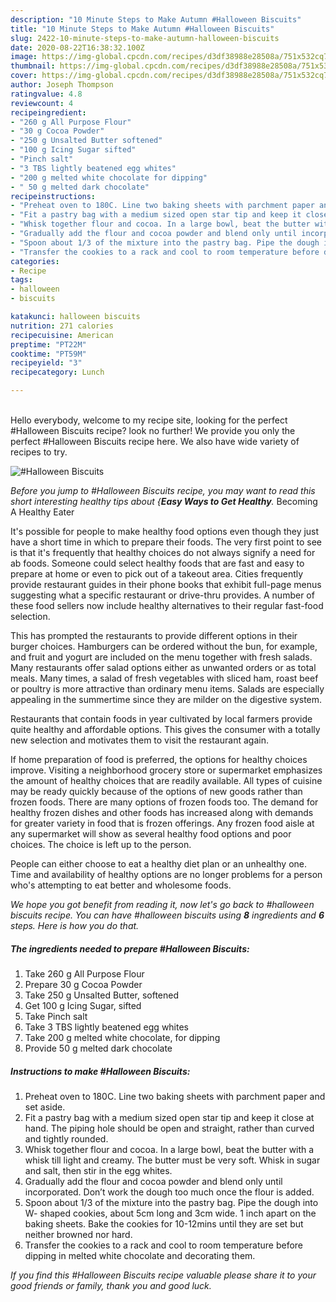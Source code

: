 ```yaml
---
description: "10 Minute Steps to Make Autumn #Halloween Biscuits"
title: "10 Minute Steps to Make Autumn #Halloween Biscuits"
slug: 2422-10-minute-steps-to-make-autumn-halloween-biscuits
date: 2020-08-22T16:38:32.100Z
image: https://img-global.cpcdn.com/recipes/d3df38988e28508a/751x532cq70/halloween-biscuits-recipe-main-photo.jpg
thumbnail: https://img-global.cpcdn.com/recipes/d3df38988e28508a/751x532cq70/halloween-biscuits-recipe-main-photo.jpg
cover: https://img-global.cpcdn.com/recipes/d3df38988e28508a/751x532cq70/halloween-biscuits-recipe-main-photo.jpg
author: Joseph Thompson
ratingvalue: 4.8
reviewcount: 4
recipeingredient:
- "260 g All Purpose Flour"
- "30 g Cocoa Powder"
- "250 g Unsalted Butter softened"
- "100 g Icing Sugar sifted"
- "Pinch salt"
- "3 TBS lightly beatened egg whites"
- "200 g melted white chocolate for dipping"
- " 50 g melted dark chocolate"
recipeinstructions:
- "Preheat oven to 180C. Line two baking sheets with parchment paper and set aside."
- "Fit a pastry bag with a medium sized open star tip and keep it close at hand. The piping hole should be open and straight, rather than curved and tightly rounded."
- "Whisk together flour and cocoa. In a large bowl, beat the butter with a whisk till light and creamy. The butter must be very soft. Whisk in sugar and salt, then stir in the egg whites."
- "Gradually add the flour and cocoa powder and blend only until incorporated. Don’t work the dough too much once the flour is added."
- "Spoon about 1/3 of the mixture into the pastry bag. Pipe the dough into W- shaped cookies, about 5cm long and 3cm wide. 1 inch apart on the baking sheets. Bake the cookies for 10-12mins until they are set but neither browned nor hard."
- "Transfer the cookies to a rack and cool to room temperature before dipping in melted white chocolate and decorating them."
categories:
- Recipe
tags:
- halloween
- biscuits

katakunci: halloween biscuits 
nutrition: 271 calories
recipecuisine: American
preptime: "PT22M"
cooktime: "PT59M"
recipeyield: "3"
recipecategory: Lunch

---
```

<br>
Hello everybody, welcome to my recipe site, looking for the perfect #Halloween Biscuits recipe? look no further! We provide you only the perfect #Halloween Biscuits recipe here. We also have wide variety of recipes to try.
<br>


![#Halloween Biscuits](https://img-global.cpcdn.com/recipes/d3df38988e28508a/751x532cq70/halloween-biscuits-recipe-main-photo.jpg)

<i>Before you jump to #Halloween Biscuits recipe, you may want to read this short interesting healthy tips about {<strong>Easy Ways to Get Healthy</strong>.</i>
Becoming A Healthy Eater

It's possible for people to make healthy food options even though they just have a short time in which to prepare their foods. The very first point to see is that it's frequently that healthy choices do not always signify a need for ab foods. Someone could select healthy foods that are fast and easy to prepare at home or even to pick out of a takeout area. Cities frequently provide restaurant guides in their phone books that exhibit full-page menus suggesting what a specific restaurant or drive-thru provides. A number of these food sellers now include healthy alternatives to their regular fast-food selection.

 This has prompted the restaurants to provide different options in their burger choices. Hamburgers can be ordered without the bun, for example, and fruit and yogurt are included on the menu together with fresh salads. Many restaurants offer salad options either as unwanted orders or as total meals. Many times, a salad of fresh vegetables with sliced ham, roast beef or poultry is more attractive than ordinary menu items.  Salads are especially appealing in the summertime since they are milder on the digestive system.

Restaurants that contain foods in year cultivated by local farmers provide quite healthy and affordable options.  This gives the consumer with a totally new selection and motivates them to visit the restaurant again.

If home preparation of food is preferred, the options for healthy choices improve. Visiting a neighborhood grocery store or supermarket emphasizes the amount of healthy choices that are readily available.  All types of cuisine may be ready quickly because of the options of new goods rather than frozen foods. There are many options of frozen foods too. The demand for healthy frozen dishes and other foods has increased along with demands for greater variety in food that is frozen offerings. Any frozen food aisle at any supermarket will show as several healthy food options and poor choices. The choice is left up to the person.

People can either choose to eat a healthy diet plan or an unhealthy one. Time and availability of healthy options are no longer problems for a person who's attempting to eat better and wholesome foods.


<i>We hope you got benefit from reading it, now let's go back to #halloween biscuits recipe. You can have #halloween biscuits using <strong>8</strong> ingredients and <strong>6</strong> steps. Here is how you do that.
</i>

##### The ingredients needed to prepare #Halloween Biscuits:

1. Take 260 g All Purpose Flour
1. Prepare 30 g Cocoa Powder
1. Take 250 g Unsalted Butter, softened
1. Get 100 g Icing Sugar, sifted
1. Take Pinch salt
1. Take 3 TBS lightly beatened egg whites
1. Take 200 g melted white chocolate, for dipping
1. Provide  50 g melted dark chocolate


##### Instructions to make #Halloween Biscuits:

1. Preheat oven to 180C. Line two baking sheets with parchment paper and set aside.
1. Fit a pastry bag with a medium sized open star tip and keep it close at hand. The piping hole should be open and straight, rather than curved and tightly rounded.
1. Whisk together flour and cocoa. In a large bowl, beat the butter with a whisk till light and creamy. The butter must be very soft. Whisk in sugar and salt, then stir in the egg whites.
1. Gradually add the flour and cocoa powder and blend only until incorporated. Don’t work the dough too much once the flour is added.
1. Spoon about 1/3 of the mixture into the pastry bag. Pipe the dough into W- shaped cookies, about 5cm long and 3cm wide. 1 inch apart on the baking sheets. Bake the cookies for 10-12mins until they are set but neither browned nor hard.
1. Transfer the cookies to a rack and cool to room temperature before dipping in melted white chocolate and decorating them.




<i>If you find this #Halloween Biscuits recipe valuable please share it to your good friends or family, thank you and good luck.</i>
